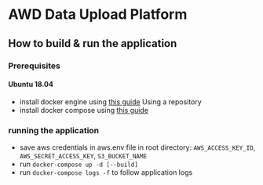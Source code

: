 # AWD Data Upload Platform

## How to build & run the application

### Prerequisites

#### Ubuntu 18.04

* install docker engine using [this guide](https://docs.docker.com/engine/install/ubuntu/) Using a repository
* install docker compose using [this guide](https://docs.docker.com/compose/install/)

### running the application

* save aws credentials in aws.env file in root directory: `AWS_ACCESS_KEY_ID`, `AWS_SECRET_ACCESS_KEY`, `S3_BUCKET_NAME`
* run `docker-compose up -d [--build]`  
* run `docker-compose logs -f` to follow application logs
